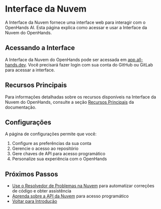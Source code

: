 # Interface da Nuvem

A Interface da Nuvem fornece uma interface web para interagir com o OpenHands AI. Esta página explica como acessar e usar a Interface da Nuvem do OpenHands.

## Acessando a Interface

A Interface da Nuvem do OpenHands pode ser acessada em [app.all-hands.dev](https://app.all-hands.dev). Você precisará fazer login com sua conta do GitHub ou GitLab para acessar a interface.

<!-- A imagem será adicionada em uma atualização futura -->
<!-- ![Interface da Nuvem do OpenHands](/img/docs/openhands-cloud-ui.png) -->

## Recursos Principais

Para informações detalhadas sobre os recursos disponíveis na Interface da Nuvem do OpenHands, consulte a seção [Recursos Principais](../key-features.md) da documentação.

## Configurações

A página de configurações permite que você:

1. Configure as preferências da sua conta
2. Gerencie o acesso ao repositório
3. Gere chaves de API para acesso programático
4. Personalize sua experiência com o OpenHands

## Próximos Passos

- [Use o Resolvedor de Problemas na Nuvem](./cloud-issue-resolver.md) para automatizar correções de código e obter assistência
- [Aprenda sobre a API da Nuvem](./cloud-api.md) para acesso programático
- [Voltar para Introdução](./openhands-cloud.md)
